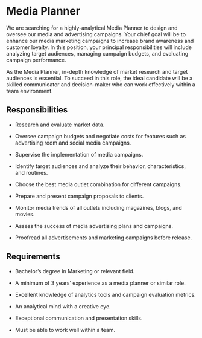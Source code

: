 # Media Planner

We are searching for a highly-analytical Media Planner to design and oversee our media and advertising campaigns. Your chief goal will be to enhance our media marketing campaigns to increase brand awareness and customer loyalty. In this position, your principal responsibilities will include analyzing target audiences, managing campaign budgets, and evaluating campaign performance.

As the Media Planner, in-depth knowledge of market research and target audiences is essential. To succeed in this role, the ideal candidate will be a skilled communicator and decision-maker who can work effectively within a team environment.

## Responsibilities

* Research and evaluate market data.

* Oversee campaign budgets and negotiate costs for features such as advertising room and social media campaigns.

* Supervise the implementation of media campaigns.

* Identify target audiences and analyze their behavior, characteristics, and routines.

* Choose the best media outlet combination for different campaigns.

* Prepare and present campaign proposals to clients.

* Monitor media trends of all outlets including magazines, blogs, and movies.

* Assess the success of media advertising plans and campaigns.

* Proofread all advertisements and marketing campaigns before release.

## Requirements

* Bachelor’s degree in Marketing or relevant field.

* A minimum of 3 years’ experience as a media planner or similar role.

* Excellent knowledge of analytics tools and campaign evaluation metrics.

* An analytical mind with a creative eye.

* Exceptional communication and presentation skills.

* Must be able to work well within a team.

